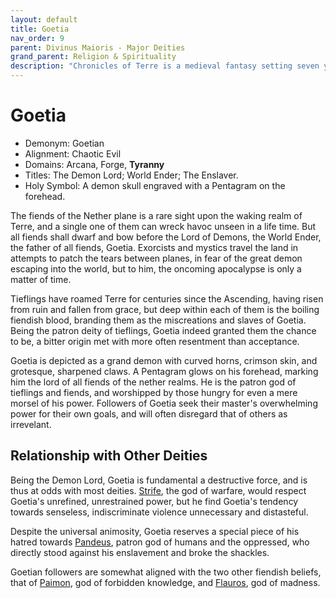 ```yaml
---
layout: default
title: Goetia
nav_order: 9
parent: Divinus Maioris - Major Deities
grand_parent: Religion & Spirituality
description: "Chronicles of Terre is a medieval fantasy setting seven years in the writing, currently for dungeons & dragons 5th edition."
---
```


# Goetia

- Demonym: Goetian
- Alignment: Chaotic Evil
- Domains: Arcana, Forge, **Tyranny**
- Titles: The Demon Lord; World Ender; The Enslaver.
- Holy Symbol: A demon skull engraved with a Pentagram on the forehead.

The fiends of the Nether plane is a rare sight upon the waking realm of Terre, and a single one of them can wreck havoc unseen in a life time. But all fiends shall dwarf and bow before the Lord of Demons, the World Ender, the father of all fiends, Goetia. Exorcists and mystics travel the land in attempts to patch the tears between planes, in fear of the great demon escaping into the world, but to him, the oncoming apocalypse is only a matter of time.

Tieflings have roamed Terre for centuries since the Ascending, having risen from ruin and fallen from grace, but deep within each of them is the boiling fiendish blood, branding them as the miscreations and slaves of Goetia. Being the patron deity of tieflings, Goetia indeed granted them the chance to be, a bitter origin met with more often resentment than acceptance. 

Goetia is depicted as a grand demon with curved horns, crimson skin, and grotesque, sharpened claws. A Pentagram glows on his forehead, marking him the lord of all fiends of the nether realms. He is the patron god of tieflings and fiends, and worshipped by those hungry for even a mere morsel of his power. Followers of Goetia seek their master's overwhelming power for their own goals, and will often disregard that of others as irrevelant.

## Relationship with Other Deities

Being the Demon Lord, Goetia is fundamental a destructive force, and is thus at odds with most deities. [Strife](Strife), the god of warfare, would respect Goetia's unrefined, unrestrained power, but he find Goetia's tendency towards senseless, indiscriminate violence unnecessary and distasteful.

Despite the universal animosity, Goetia reserves a special piece of his hatred towards [Pandeus](../patronus/Pandeus), patron god of humans and the oppressed, who directly stood against his enslavement and broke the shackles.

Goetian followers are somewhat aligned with the two other fiendish beliefs, that of [Paimon](../pars/Paimon), god of forbidden knowledge, and [Flauros](../pars/Flauros), god of madness.